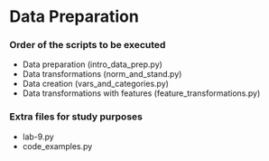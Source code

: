 # Data Preparation

### Order of the scripts to be executed
- Data preparation (intro_data_prep.py)
- Data transformations (norm_and_stand.py)
- Data creation (vars_and_categories.py)
- Data transformations with features (feature_transformations.py)

### Extra files for study purposes
- lab-9.py
- code_examples.py

